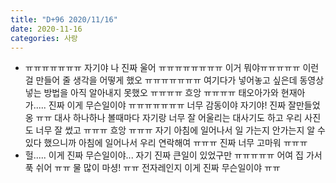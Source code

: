 ```yaml
---
title: "D+96 2020/11/16"
date: 2020-11-16
categories: 사랑
---
```

- ㅠㅠㅠㅠㅠㅠㅠ 자기야 나 진짜 울어 ㅠㅠㅠㅠㅠㅠㅠㅠ 이거 뭐야ㅠㅠㅠㅠㅠ 이런걸 만들어 줄 생각을 어떻게 했오 ㅠㅠㅠㅠㅠㅠㅠ 여기다가 넣어놓고 싶은데 동영상 넣는 방법을 아직 알아내지 못했오 ㅠㅠㅠㅠ 흐앙 ㅠㅠㅠㅠ 태오아가와 현재아가..... 진짜 이게 무슨일이야 ㅠㅠㅠㅠㅠㅠㅠ 너무 감동이야 자기야! 진짜 잘만들었옹 ㅠㅠ 대사 하나하나 볼때마다 자기랑 너무 잘 어울리는 대사기도 하고 우리 사진도 너무 잘 썼고 ㅠㅠㅠ 흐앙 ㅠㅠㅠ 자기 아침에 일어나서 일 가는지 안가는지 알 수 있다 했으니까 아침에 일어나서 우리 연락해여 ㅠㅠㅠ 진짜 너무 고마워 ㅠㅠㅠ
- 헐..... 이게 진짜 무슨일이야... 자기 진짜 큰일이 있었구만 ㅠㅠㅠㅠㅠ 어여 집 가서 푹 쉬어 ㅠㅠ 물 많이 마셩! ㅠㅠ 전자레인지 이게 진짜 무슨일이야 ㅠㅠ
